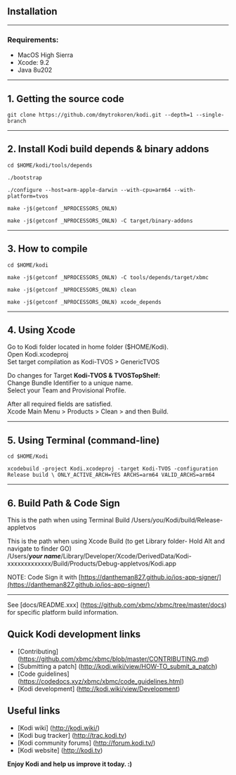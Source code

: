 ## Installation

-----------------------------------------------------------------------------
### Requirements: ###

- MacOS High Sierra
- Xcode: 9.2
- Java 8u202

-----------------------------------------------------------------------------
**1. Getting the source code**
-----------------------------------------------------------------------------
```
git clone https://github.com/dmytrokoren/kodi.git --depth=1 --single-branch
```
-----------------------------------------------------------------------------
**2. Install Kodi build depends & binary addons**
-----------------------------------------------------------------------------
```
cd $HOME/kodi/tools/depends
```
```
./bootstrap
```
```
./configure --host=arm-apple-darwin --with-cpu=arm64 --with-platform=tvos
```
```
make -j$(getconf _NPROCESSORS_ONLN)
```
```
make -j$(getconf _NPROCESSORS_ONLN) -C target/binary-addons
```
-----------------------------------------------------------------------------
**3. How to compile**
-----------------------------------------------------------------------------
```
cd $HOME/kodi
```
```
make -j$(getconf _NPROCESSORS_ONLN) -C tools/depends/target/xbmc
```
```
make -j$(getconf _NPROCESSORS_ONLN) clean
```
```
make -j$(getconf _NPROCESSORS_ONLN) xcode_depends
```
-----------------------------------------------------------------------------
**4. Using Xcode**
-----------------------------------------------------------------------------

Go to Kodi folder located in home folder ($HOME/Kodi).<br>
Open Kodi.xcodeproj
<br>
Set target compilation as Kodi-TVOS > GenericTVOS<br>

Do changes for Target <b>Kodi-TVOS & TVOSTopShelf:</b><br>
Change Bundle Identifier to a unique name.<br>
Select your Team and Provisional Profile.

After all required fields are satisfied.<br>
Xcode Main Menu > Products > Clean > and then Build.

-----------------------------------------------------------------------------
**5. Using Terminal (command-line)**
-----------------------------------------------------------------------------
```
cd $HOME/Kodi
```
```
xcodebuild -project Kodi.xcodeproj -target Kodi-TVOS -configuration Release build \ ONLY_ACTIVE_ARCH=YES ARCHS=arm64 VALID_ARCHS=arm64
```
-----------------------------------------------------------------------------
**6. Build Path & Code Sign**
-----------------------------------------------------------------------------
This is the path when using Terminal Build
    /Users/*you*/Kodi/build/Release-appletvos
    
This is the path when using Xcode Build (to get Library folder- Hold Alt and navigate to finder GO)<br>
    /Users/***your name***/Library/Developer/Xcode/DerivedData/Kodi-xxxxxxxxxxxxx/Build/Products/Debug-appletvos/Kodi.app

NOTE: Code Sign it with [https://dantheman827.github.io/ios-app-signer/](https://dantheman827.github.io/ios-app-signer/)

-----------------------------------------------------------------------------

See [docs/README.xxx] (https://github.com/xbmc/xbmc/tree/master/docs) for specific platform build information.

## Quick Kodi development links

* [Contributing] (https://github.com/xbmc/xbmc/blob/master/CONTRIBUTING.md)
* [Submitting a patch] (http://kodi.wiki/view/HOW-TO_submit_a_patch)
* [Code guidelines] (https://codedocs.xyz/xbmc/xbmc/code_guidelines.html)
* [Kodi development] (http://kodi.wiki/view/Development)

## Useful links

* [Kodi wiki] (http://kodi.wiki/)
* [Kodi bug tracker] (http://trac.kodi.tv)
* [Kodi community forums] (http://forum.kodi.tv/)
* [Kodi website] (http://kodi.tv)

**Enjoy Kodi and help us improve it today. :)**
